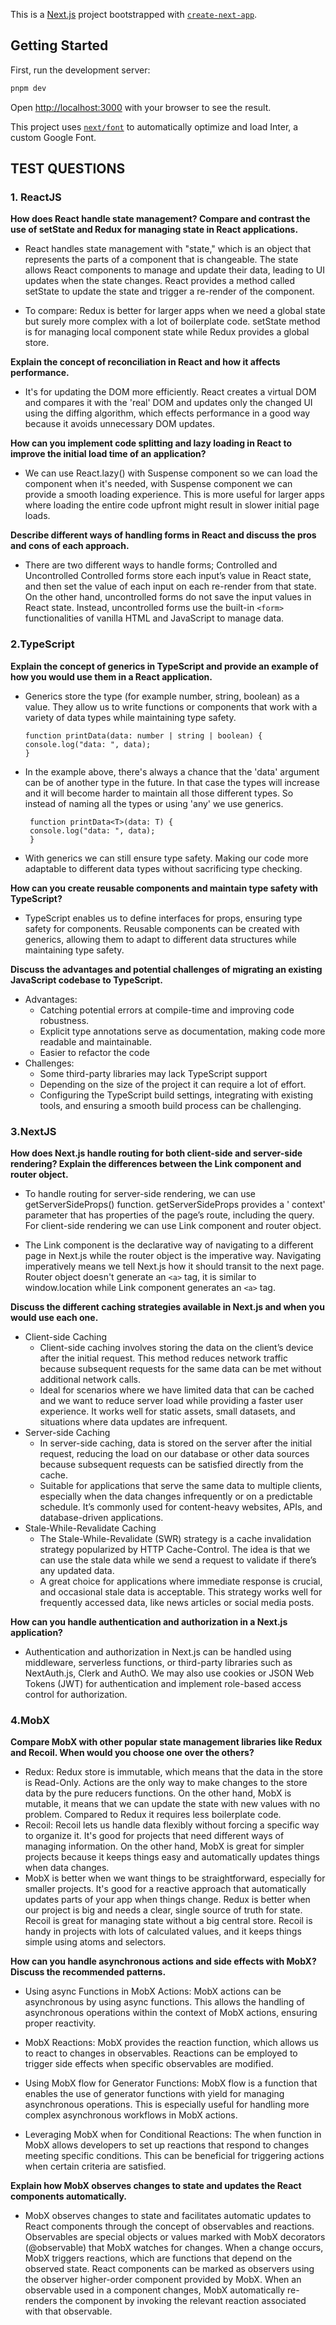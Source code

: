 This is a [Next.js](https://nextjs.org/) project bootstrapped
with [`create-next-app`](https://github.com/vercel/next.js/tree/canary/packages/create-next-app).

## Getting Started

First, run the development server:

```bash
pnpm dev
```

Open [http://localhost:3000](http://localhost:3000) with your browser to see the result.


This project uses [`next/font`](https://nextjs.org/docs/basic-features/font-optimization) to automatically optimize and
load Inter, a custom Google Font.

## TEST QUESTIONS

### 1. ReactJS

**How does React handle state management? Compare and contrast the use of
   setState and Redux for managing state in React applications.**
  - React handles state management with "state," which is an object that represents the parts of a component that is
  changeable. The state allows React components to manage and update their data, leading to UI updates when the state
  changes. React provides a method called setState to update the state and trigger a re-render of the component.

  - To compare: Redux is better for larger apps when we need a global state but surely more complex with a lot of
  boilerplate code. setState method is for managing local component state while Redux provides a global store.
  

**Explain the concept of reconciliation in React and how it affects performance.**

- It's for updating the DOM more efficiently. React creates a virtual DOM and compares it with the 'real' DOM and
  updates only the changed UI using the diffing algorithm, which effects performance in a good way because it avoids unnecessary DOM updates.

**How can you implement code splitting and lazy loading in React to improve the
  initial load time of an application?**

- We can use React.lazy() with Suspense component so we can load the component when it's needed, with Suspense component
  we can provide a smooth loading experience. This is more useful for larger apps where loading the entire code upfront
  might result in slower initial page loads.

**Describe different ways of handling forms in React and discuss the pros and cons
   of each approach.**

- There are two different ways to handle forms; Controlled and Uncontrolled Controlled forms store each input’s value in
  React state, and then set the value of each input on each re-render from that state. On the other hand, uncontrolled
  forms do not save the input values in React state. Instead, uncontrolled forms use the built-in `<form>`
  functionalities of vanilla HTML and JavaScript to manage data.

### 2.TypeScript

**Explain the concept of generics in TypeScript and provide an example of how you
   would use them in a React application.**

- Generics store the type (for example number, string, boolean) as a value. They allow us to write functions or
  components that work with a variety of data types while maintaining type safety.

   ```
   function printData(data: number | string | boolean) {
   console.log("data: ", data);
   }
   ```

- In the example above, there's always a chance that the 'data' argument can be of another type in the future. In that
  case the types will increase and it will become harder to maintain all those different types. So instead of naming all
  the types or using 'any' we use generics.

   ```
    function printData<T>(data: T) {
    console.log("data: ", data);
    }
   ```
- With generics we can still ensure type safety. Making our code more adaptable to different data types without
  sacrificing type checking.


**How can you create reusable components and maintain type safety with
TypeScript?**


- TypeScript enables us to define interfaces for props, ensuring type safety for components. Reusable components can be
  created with generics, allowing them to adapt to different data structures while maintaining type safety.

  
**Discuss the advantages and potential challenges of migrating an existing
JavaScript codebase to TypeScript.**

- Advantages:
    - Catching potential errors at compile-time and improving code robustness.
    - Explicit type annotations serve as documentation, making code more readable and maintainable.
    - Easier to refactor the code
- Challenges:
    - Some third-party libraries may lack TypeScript support
    - Depending on the size of the project it can require a lot of effort.
    - Configuring the TypeScript build settings, integrating with existing tools, and ensuring a smooth build process
      can be challenging.

### 3.NextJS

**How does Next.js handle routing for both client-side and server-side rendering?
Explain the differences between the Link component and router object.**

- To handle routing for server-side rendering, we can use getServerSideProps() function. getServerSideProps provides a '
  context' parameter that has properties of the page’s route, including the query. For client-side rendering we can use
  Link component and router object.

- The Link component is the declarative way of navigating to a different page in Next.js while the router object is the
  imperative way. Navigating imperatively means we tell Next.js how it should transit to the next page. Router object
  doesn't generate an `<a>` tag, it is similar to window.location while Link component generates an `<a>` tag.

  
**Discuss the different caching strategies available in Next.js and when you would
use each one.**

- Client-side Caching
    - Client-side caching involves storing the data on the client’s device after the initial request. This method
      reduces network traffic because subsequent requests for the same data can be met without additional network calls.
    - Ideal for scenarios where we have limited data that can be cached and we want to reduce server load while
      providing a faster user experience. It works well for static assets, small datasets, and situations where data
      updates are infrequent.
- Server-side Caching
    - In server-side caching, data is stored on the server after the initial request, reducing the load on our database
      or other data sources because subsequent requests can be satisfied directly from the cache.
    - Suitable for applications that serve the same data to multiple clients, especially when the data changes
      infrequently or on a predictable schedule. It’s commonly used for content-heavy websites, APIs, and
      database-driven applications.
- Stale-While-Revalidate Caching
    - The Stale-While-Revalidate (SWR) strategy is a cache invalidation strategy popularized by HTTP Cache-Control. The
      idea is that we can use the stale data while we send a request to validate if there’s any updated data.
    - A great choice for applications where immediate response is crucial, and occasional stale data is acceptable. This
      strategy works well for frequently accessed data, like news articles or social media posts.

**How can you handle authentication and authorization in a Next.js application?**


- Authentication and authorization in Next.js can be handled using middleware, serverless functions, or third-party
  libraries such as NextAuth.js, Clerk and AuthO. We may also use cookies or JSON Web Tokens (JWT) for authentication
  and implement role-based access control for authorization.

### 4.MobX


**Compare MobX with other popular state management libraries like Redux and
Recoil. When would you choose one over the others?**


- Redux: Redux store is immutable, which means that the data in the store is Read-Only. Actions are the only way to make
  changes to the store data by the pure reducers functions. On the other hand, MobX is mutable, it means that we can
  update the state with new values with no problem. Compared to Redux it requires less boilerplate code.
- Recoil: Recoil lets us handle data flexibly without forcing a specific way to organize it. It's good for projects that
  need different ways of managing information. On the other hand, MobX is great for simpler projects because it keeps
  things easy and automatically updates things when data changes.
- MobX is better when we want things to be straightforward, especially for smaller projects. It's good for a reactive
  approach that automatically updates parts of your app when things change. Redux is better when our project is big and
  needs a clear, single source of truth for state. Recoil is great for managing state without a big central store.
  Recoil is handy in projects with lots of calculated values, and it keeps things simple using atoms and selectors.


**How can you handle asynchronous actions and side effects with MobX? Discuss
the recommended patterns.**

- Using async Functions in MobX Actions:
  MobX actions can be asynchronous by using async functions. This allows the handling of asynchronous operations within
  the context of MobX actions, ensuring proper reactivity.

- MobX Reactions:
  MobX provides the reaction function, which allows us to react to changes in observables. Reactions can be employed to
  trigger side effects when specific observables are modified.
  
- Using MobX flow for Generator Functions:
  MobX flow is a function that enables the use of generator functions with yield for managing asynchronous operations.
  This is especially useful for handling more complex asynchronous workflows in MobX actions.

- Leveraging MobX when for Conditional Reactions:
  The when function in MobX allows developers to set up reactions that respond to changes meeting specific conditions.
  This can be beneficial for triggering actions when certain criteria are satisfied.

  
**Explain how MobX observes changes to state and updates the React components
automatically.**


- MobX observes changes to state and facilitates automatic updates to React components through the concept of
  observables and reactions. Observables are special objects or values marked with MobX decorators (@observable) that
  MobX watches for changes. When a change occurs, MobX triggers reactions, which are functions that depend on the
  observed state. React components can be marked as observers using the observer higher-order component provided by
  MobX. When an observable used in a component changes, MobX automatically re-renders the component by invoking the
  relevant reaction associated with that observable. 